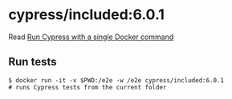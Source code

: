<!--
WARNING: this file was autogenerated by generate-included-image.js using

    npm run add:included -- 6.0.1 cypress/browsers:node12.18.3-chrome87-ff82
-->

# cypress/included:6.0.1

Read [Run Cypress with a single Docker command][blog post url]

## Run tests

```shell
$ docker run -it -v $PWD:/e2e -w /e2e cypress/included:6.0.1
# runs Cypress tests from the current folder
```

[blog post url]: https://www.cypress.io/blog/2019/05/02/run-cypress-with-a-single-docker-command/
